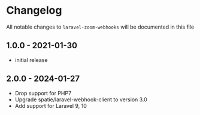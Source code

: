 # Changelog

All notable changes to `laravel-zoom-webhooks` will be documented in this file

## 1.0.0 - 2021-01-30

- initial release

## 2.0.0 - 2024-01-27
- Drop support for PHP7
- Upgrade spatie/laravel-webhook-client to version 3.0
- Add support for Laravel 9, 10

